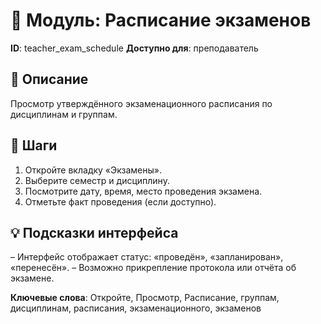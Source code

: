 # 📘 Модуль: Расписание экзаменов
**ID**: teacher_exam_schedule
**Доступно для**: преподаватель

## 📝 Описание
Просмотр утверждённого экзаменационного расписания по дисциплинам и группам.

## 🩜 Шаги
1. Откройте вкладку «Экзамены».
2. Выберите семестр и дисциплину.
3. Посмотрите дату, время, место проведения экзамена.
4. Отметьте факт проведения (если доступно).

## 💡 Подсказки интерфейса
– Интерфейс отображает статус: «проведён», «запланирован», «перенесён».
– Возможно прикрепление протокола или отчёта об экзамене.

**Ключевые слова**: Откройте, Просмотр, Расписание, группам, дисциплинам, расписания, экзаменационного, экзаменов
